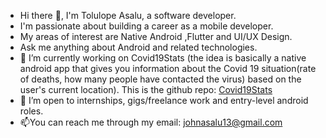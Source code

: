 



- Hi there 👋, I'm Tolulope Asalu, a software developer.
- I'm passionate about building a career as a mobile developer.
- My areas of interest are Native Android ,Flutter and UI/UX Design.
- Ask me anything about Android and related technologies. 
- 🌱 I’m currently working on Covid19Stats (the idea is basically a native android app that gives you information about the Covid 19 situation(rate of deaths, how many people have contacted the virus) based on the user's current location). This is the github repo: [Covid19Stats](https://github.com/toluasalu/Covid19Stats)
- 👯 I’m open to internships, gigs/freelance work and entry-level android roles.
- 📫You can reach me through my email: [johnasalu13@gmail.com](johnasalu13@gmail.com)



